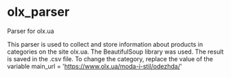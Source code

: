 # olx_parser
Parser for olx.ua

This parser is used to collect and store information about products in categories on the site olx.ua.
The BeautifulSoup library was used.
The result is saved in the .csv file.
To change the category, replace the value of the variable main_url = 'https://www.olx.ua/moda-i-stil/odezhda/' 
